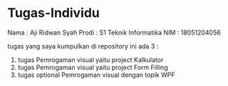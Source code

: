 # Tugas-Individu

Nama : Aji Ridwan Syah
Prodi : S1 Teknik Informatika
NIM : 18051204056

tugas yang saya kumpulkan di repository ini ada 3 :
 1. tugas Pemrogaman visual yaitu project Kalkulator
 2. tugas Pemrogaman visual yaitu project Form Filling
 3. tugas optional Pemrogaman visual dengan topik WPF

